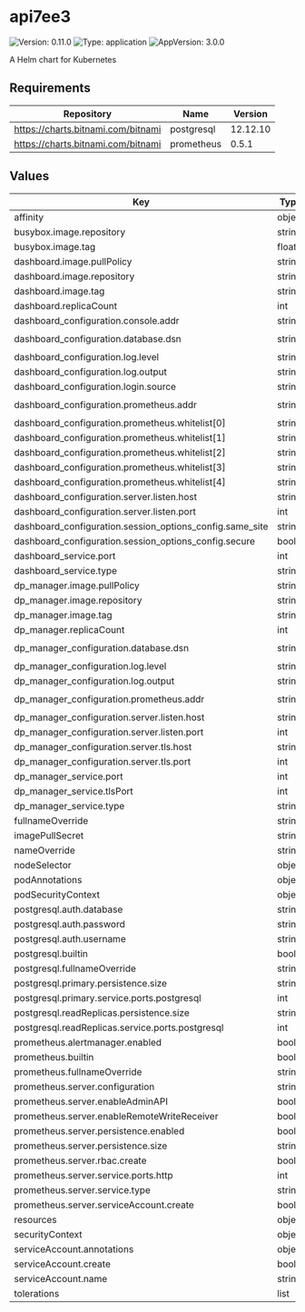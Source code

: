 # api7ee3

![Version: 0.11.0](https://img.shields.io/badge/Version-0.11.0-informational?style=flat-square) ![Type: application](https://img.shields.io/badge/Type-application-informational?style=flat-square) ![AppVersion: 3.0.0](https://img.shields.io/badge/AppVersion-3.0.0-informational?style=flat-square)

A Helm chart for Kubernetes

## Requirements

| Repository | Name | Version |
|------------|------|---------|
| https://charts.bitnami.com/bitnami | postgresql | 12.12.10 |
| https://charts.bitnami.com/bitnami | prometheus | 0.5.1 |

## Values

| Key | Type | Default | Description |
|-----|------|---------|-------------|
| affinity | object | `{}` |  |
| busybox.image.repository | string | `"docker.io/busybox"` |  |
| busybox.image.tag | float | `1.28` |  |
| dashboard.image.pullPolicy | string | `"IfNotPresent"` |  |
| dashboard.image.repository | string | `"api7/api7-ee-3-integrated"` |  |
| dashboard.image.tag | string | `"v3.2.9.1"` |  |
| dashboard.replicaCount | int | `1` |  |
| dashboard_configuration.console.addr | string | `"http://127.0.0.1:3000"` |  |
| dashboard_configuration.database.dsn | string | `"postgres://api7ee:changeme@api7-postgresql:5432/api7ee"` |  |
| dashboard_configuration.log.level | string | `"warn"` |  |
| dashboard_configuration.log.output | string | `"stderr"` |  |
| dashboard_configuration.login.source | string | `"DB"` |  |
| dashboard_configuration.prometheus.addr | string | `"http://api7-prometheus-server:9090"` |  |
| dashboard_configuration.prometheus.whitelist[0] | string | `"/api/v1/query_range"` |  |
| dashboard_configuration.prometheus.whitelist[1] | string | `"/api/v1/query"` |  |
| dashboard_configuration.prometheus.whitelist[2] | string | `"/api/v1/format_query"` |  |
| dashboard_configuration.prometheus.whitelist[3] | string | `"/api/v1/series"` |  |
| dashboard_configuration.prometheus.whitelist[4] | string | `"/api/v1/labels"` |  |
| dashboard_configuration.server.listen.host | string | `"0.0.0.0"` |  |
| dashboard_configuration.server.listen.port | int | `7080` |  |
| dashboard_configuration.session_options_config.same_site | string | `"lax"` |  |
| dashboard_configuration.session_options_config.secure | bool | `false` |  |
| dashboard_service.port | int | `7080` |  |
| dashboard_service.type | string | `"ClusterIP"` |  |
| dp_manager.image.pullPolicy | string | `"IfNotPresent"` |  |
| dp_manager.image.repository | string | `"api7/api7-ee-dp-manager"` |  |
| dp_manager.image.tag | string | `"v3.2.9.1"` |  |
| dp_manager.replicaCount | int | `1` |  |
| dp_manager_configuration.database.dsn | string | `"postgres://api7ee:changeme@api7-postgresql:5432/api7ee"` |  |
| dp_manager_configuration.log.level | string | `"warn"` |  |
| dp_manager_configuration.log.output | string | `"stderr"` |  |
| dp_manager_configuration.prometheus.addr | string | `"http://api7-prometheus-server:9090"` |  |
| dp_manager_configuration.server.listen.host | string | `"0.0.0.0"` |  |
| dp_manager_configuration.server.listen.port | int | `7900` |  |
| dp_manager_configuration.server.tls.host | string | `"0.0.0.0"` |  |
| dp_manager_configuration.server.tls.port | int | `7943` |  |
| dp_manager_service.port | int | `7900` |  |
| dp_manager_service.tlsPort | int | `7943` |  |
| dp_manager_service.type | string | `"ClusterIP"` |  |
| fullnameOverride | string | `""` |  |
| imagePullSecret | string | `""` |  |
| nameOverride | string | `""` |  |
| nodeSelector | object | `{}` |  |
| podAnnotations | object | `{}` |  |
| podSecurityContext | object | `{}` |  |
| postgresql.auth.database | string | `"api7ee"` |  |
| postgresql.auth.password | string | `"changeme"` |  |
| postgresql.auth.username | string | `"api7ee"` |  |
| postgresql.builtin | bool | `true` |  |
| postgresql.fullnameOverride | string | `"api7-postgresql"` |  |
| postgresql.primary.persistence.size | string | `"256Gi"` |  |
| postgresql.primary.service.ports.postgresql | int | `5432` |  |
| postgresql.readReplicas.persistence.size | string | `"256Gi"` |  |
| postgresql.readReplicas.service.ports.postgresql | int | `5432` |  |
| prometheus.alertmanager.enabled | bool | `false` |  |
| prometheus.builtin | bool | `true` |  |
| prometheus.fullnameOverride | string | `"api7-prometheus"` |  |
| prometheus.server.configuration | string | `""` |  |
| prometheus.server.enableAdminAPI | bool | `true` |  |
| prometheus.server.enableRemoteWriteReceiver | bool | `true` |  |
| prometheus.server.persistence.enabled | bool | `true` |  |
| prometheus.server.persistence.size | string | `"120Gi"` |  |
| prometheus.server.rbac.create | bool | `false` |  |
| prometheus.server.service.ports.http | int | `9090` |  |
| prometheus.server.service.type | string | `"ClusterIP"` |  |
| prometheus.server.serviceAccount.create | bool | `false` |  |
| resources | object | `{}` |  |
| securityContext | object | `{}` |  |
| serviceAccount.annotations | object | `{}` |  |
| serviceAccount.create | bool | `true` |  |
| serviceAccount.name | string | `""` |  |
| tolerations | list | `[]` |  |

